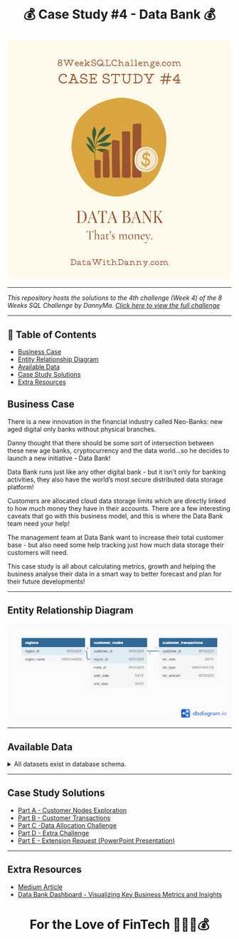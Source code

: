 # <p align="center" style="margin-top: 0px;"> 💰 Case Study #4 - Data Bank 💰

<p align="center" style="margin-bottom: 0px !important;">
<img src="https://github.com/Chisomnwa/SQL-Challenge-Case-Study-4---Data-Bank/blob/main/Images/Data%20Bank%20Logo.png" width="540" height="540">

---
*This repository hosts the solutions to the 4th challenge (Week 4) of the 8 Weeks SQL Challenge by DannyMa. [Click here to view the full challenge](https://8weeksqlchallenge.com/case-study-4/)*

---
## 🧾 Table of Contents
- [Business Case](#business-case)
- [Entity Relationship Diagram](#entity-relationship-diagram)
- [Available Data](#available-data)
- [Case Study Solutions](#case-study-solutions)
- [Extra Resources](#extra-resources)

   
## Business Case
There is a new innovation in the financial industry called Neo-Banks: new aged digital only banks without physical branches.

Danny thought that there should be some sort of intersection between these new age banks, cryptocurrency and the data world…so he decides to launch a new initiative - Data Bank!

Data Bank runs just like any other digital bank - but it isn’t only for banking activities, they also have the world’s most secure distributed data storage platform!

Customers are allocated cloud data storage limits which are directly linked to how much money they have in their accounts. There are a few interesting caveats that go with this business model, and this is where the Data Bank team need your help!

The management team at Data Bank want to increase their total customer base - but also need some help tracking just how much data storage their customers will need.

This case study is all about calculating metrics, growth and helping the business analyse their data in a smart way to better forecast and plan for their future developments!
   
   
---
## Entity Relationship Diagram
<p align="center" style="margin-bottom: 0px !important;">
<img src="https://github.com/Chisomnwa/SQL-Challenge-Case-Study-4---Data-Bank/blob/main/Images/ERD%20-%20%20Data%20Bank.png">
   
   
---
## Available Data
  
<details><summary>
    All datasets exist in database schema.
  </summary> 
  
 #### ``Table 1: Regions``
region_id | region_name
-- | --
1 | Africa
2 | America
3 | Asia
4 | Europe
5 | Oceania

#### ``Table 2: subscriptions``
*Note: this is only customer sample*
customer_id | region_id | node_id | start_date | end_date
-- | -- | -- | -- | --
1 | 3 | 4 | 2020-01-02 | 2020-01-03
2 | 3 | 5 | 2020-01-03 | 2020-01-17
3 | 5 | 4 | 2020-01-27 | 2020-02-18
4 | 5 | 4 | 2020-01-07 | 2020-01-19
5 | 3 | 3 | 2020-01-15 | 2020-01-23
6 | 1 | 1 | 2020-01-11 | 2020-02-06
7 | 2 | 5 | 2020-01-20 | 2020-02-04
8 | 1 | 2 | 2020-01-15 | 2020-01-28
9 | 4 | 5 | 2020-01-21 | 2020-01-25
10 | 3 | 4 | 2020-01-13 | 2020-01-14

#### ``Table 3: Customer Transactions``
*Note: this is only customer sample*
customer_id | txn_date | txn_type | txn_amount
-- | -- | -- | --
429 | 2020-01-21 | deposit | 82
155 | 2020-01-10 | deposit | 712
398 | 2020-01-01 | deposit | 196
255 | 2020-01-14 | deposit | 563
185 | 2020-01-29 | deposit | 626
309 | 2020-01-13 | deposit | 995
312 | 2020-01-20 | deposit | 485
376 | 2020-01-03 | deposit | 706
188 | 2020-01-13 | deposit | 601
138 | 2020-01-11 | deposit | 520

  </details>

   
---
## Case Study Solutions
- [Part A - Customer Nodes Exploration](https://github.com/Chisomnwa/SQL-Challenge-Case-Study-4---Data-Bank/blob/main/A.%20Customer%20Nodes%20Exploration.md)
- [Part B - Customer Transactions](https://github.com/Chisomnwa/SQL-Challenge-Case-Study-4---Data-Bank/blob/main/B.%20Customer_Transactions.md)
- [Part C -Data Allocation Challenge](https://github.com/Chisomnwa/SQL-Challenge-Case-Study-4---Data-Bank/blob/main/C.%20Data%20Allocation%20Challenge.md)
- [Part D - Extra Challenge](https://github.com/Chisomnwa/SQL-Challenge-Case-Study-4---Data-Bank/blob/main/D.%20Extra%20Challenge.md)
- [Part E - Extension Request (PowerPoint Presentation)](https://github.com/Chisomnwa/SQL-Challenge-Case-Study-4---Data-Bank/blob/main/E.%20Extension%20Request.md)
   
   
 ---
 ## Extra Resources
 - [Medium Article](https://medium.com/@chisompromise/8-week-sql-challenge-data-bank-abcfe0ea7722)
 - [Data Bank Dashboard - Visualizing Key Business Metrics and Insights](https://www.novypro.com/project/transaction-data-analysis-and-data-allocation)
   
   
 # <p align="center" style="margin-top: 0px;">For the Love of FinTech 🙌🥰😎💰
 
